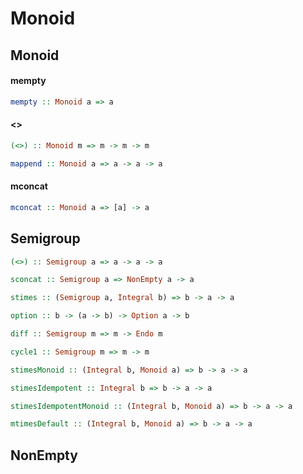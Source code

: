 Monoid
======

Monoid
------

#### mempty

```haskell
mempty :: Monoid a => a
```

#### <>

```haskell
(<>) :: Monoid m => m -> m -> m
```

```haskell
mappend :: Monoid a => a -> a -> a
```

#### mconcat

```haskell
mconcat :: Monoid a => [a] -> a
```

Semigroup
---------

```haskell
(<>) :: Semigroup a => a -> a -> a
```

```haskell
sconcat :: Semigroup a => NonEmpty a -> a
```

```haskell
stimes :: (Semigroup a, Integral b) => b -> a -> a
```

```haskell
option :: b -> (a -> b) -> Option a -> b
```

```haskell
diff :: Semigroup m => m -> Endo m
```

```haskell
cycle1 :: Semigroup m => m -> m
```

```haskell
stimesMonoid :: (Integral b, Monoid a) => b -> a -> a
```

```haskell
stimesIdempotent :: Integral b => b -> a -> a
```

```haskell
stimesIdempotentMonoid :: (Integral b, Monoid a) => b -> a -> a
```

```haskell
mtimesDefault :: (Integral b, Monoid a) => b -> a -> a
```

NonEmpty
---------
